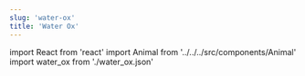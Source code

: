 ```yaml
---
slug: 'water-ox'
title: 'Water Ox'
---
```

    
import React from 'react'
import Animal from '../../../src/components/Animal'
import water_ox from './water_ox.json'
    
<Animal data={water_ox} />
